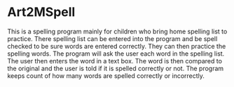# Art2MSpell
This is a spelling program mainly for children who bring home spelling list to practice. There spelling list can be entered into 
the program and be spell checked to be sure words are entered correctly. They can then practice the spelling words. The program will 
ask the user each word in the spelling list. The user then enters the word in a text box. The word is then compared to the original 
and the user is told if it is spelled correctly or not. The program keeps count of how many words are spelled correctly or incorrectly.
